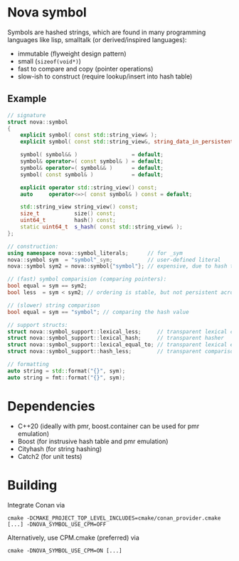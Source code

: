 # Nova symbol

Symbols are hashed strings, which are found in many programming languages like lisp, smalltalk (or derived/inspired
languages):

* immutable (flyweight design pattern)
* small (`sizeof(void*)`)
* fast to compare and copy (pointer operations)
* slow-ish to construct (require lookup/insert into hash table)


## Example

```c++
// signature
struct nova::symbol
{
    explicit symbol( const std::string_view& );
    explicit symbol( const std::string_view&, string_data_in_persistent_memory_t ); // expects string data to be persistent

    symbol( symbol&& )                 = default;
    symbol& operator=( const symbol& ) = default;
    symbol& operator=( symbol&& )      = default;
    symbol( const symbol& )            = default;

    explicit operator std::string_view() const;
    auto     operator<=>( const symbol& ) const = default;

    std::string_view string_view() const;
    size_t           size() const;
    uint64_t         hash() const;
    static uint64_t  s_hash( const std::string_view& );
};

// construction:
using namespace nova::symbol_literals;      // for _sym
nova::symbol sym  = "symbol"_sym;           // user-defined literal
nova::symbol sym2 = nova::symbol{"symbol"}; // expensive, due to hash table lookup/insertion. user-defined literal is preferred

// (fast) symbol comparision (comparing pointers):
bool equal = sym == sym2;
bool less  = sym < sym2; // ordering is stable, but not persistent across restarting the process

// (slower) string comparison
bool equal = sym == "symbol"; // comparing the hash value

// support structs:
struct nova::symbol_support::lexical_less;     // transparent lexical comparison
struct nova::symbol_support::lexical_hash;     // transparent hasher
struct nova::symbol_support::lexical_equal_to; // transparent lexical equality
struct nova::symbol_support::hash_less;        // transparent comparison using hash value

// formatting
auto string = std::format("{}", sym);
auto string = fmt::format("{}", sym);
```

# Dependencies
* C++20 (ideally with pmr, boost.container can be used for pmr emulation)
* Boost (for instrusive hash table and pmr emulation)
* Cityhash (for string hashing)
* Catch2 (for unit tests)

# Building

Integrate Conan via
```
cmake -DCMAKE_PROJECT_TOP_LEVEL_INCLUDES=cmake/conan_provider.cmake [...] -DNOVA_SYMBOL_USE_CPM=OFF
```

Alternatively, use CPM.cmake (preferred) via
```
cmake -DNOVA_SYMBOL_USE_CPM=ON [...]
```
